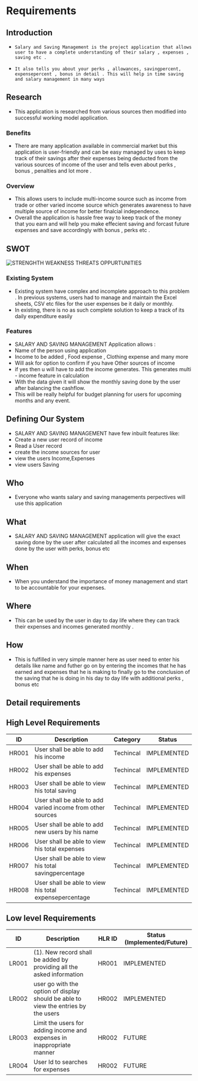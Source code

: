 # Requirements
## Introduction
-     Salary and Saving Management is the project application that allows user to have a complete understanding of their salary , expenses , saving etc .    
-     It also tells you about your perks , allowances, savingpercent, expensepercent , bonus in detail . This will help in time saving and salary management in many ways 
 
## Research
-  This application is researched from various sources then modified into successful working model application.

### Benefits
-   There are many application available in commercial market but this application is user-friendly and can be easy managed by uses to keep track of their savings after their expenses being deducted from the various sources of income of the user and tells even about  perks , bonus , penalties and lot more .  

### Overview
-   This allows users to include multi-income source such as income from trade or other varied income source which generates awareness to have multiple source of income for better finalcial independence.
-   Overall the application is hassle free way to keep track of the money that you earn and will help you make effecient saving and forcast future expenses and save accordingly with bonus , perks etc .
## SWOT 
![STRENGHTH WEAKNESS THREATS OPPURTUNITIES](https://user-images.githubusercontent.com/101577287/160235587-80b1a86d-8201-49d1-a2df-b89ea3c76740.png)


### Existing System
* Existing system have complex and incomplete approach to this problem . In previous systems, users had to manage and maintain the Excel sheets,
CSV etc files for the user expenses be it daily or monthly. 
* In existing, there is no as such complete solution to keep a track of its daily expenditure easily 

### Features
-    SALARY AND SAVING MANAGEMENT  Application allows :
-    Name of the person using application 
-    Income to be added , Food expense , Clothing expense and many more
-   Will ask for option to confirm if you have Other sources of income 
-    if yes then u will have to add the income generates. This generates multi - income feature in calculation
-    With the data given it will show the monthly saving done by the user after balancing the cashflow.
-   This will be really helpful for budget planning for users for upcoming months and any event.

## Defining Our System
-  SALARY AND SAVING MANAGEMENT have few inbuilt features like:
-  Create a new user record of income
-   Read a User record
-  create the income sources for user
-   view the users Income,Expenses
-  view users Saving

## Who
-   Everyone who wants salary and saving managements perpectives will use this application

## What
-  SALARY AND SAVING MANAGEMENT application  will give the exact saving done by the user after calculated all the incomes and expenses done by the user with perks, bonus etc

## When
-   When you understand the importance of money management and start to be accountable for your expenses.

## Where
-   This can be  used by the user in day to day life where they can track their expenses and incomes generated  monthly .

## How
-  This is fulfilled in very simple manner here as user need to enter his details like name and futher go on by entering the incomes that he has earned and expenses that he is making to finally go to the conclusion of the saving that he is doing in his day to day life with additional perks , bonus etc

## Detail requirements
## High Level Requirements
| ID | Description | Category | Status | 
| ----- | ----- | ------- | ---------|
| HR001 | User shall be able to add his income | Techincal | IMPLEMENTED | 
| HR002 | User shall be able to add his expenses | Techincal |  IMPLEMENTED  |
| HR003 | User shall be able to view his total saving | Techincal |  IMPLEMENTED  |
| HR004 | User shall be able to add varied income from other sources | Techincal |  IMPLEMENTED  |
| HR005 | User shall be able to add new users by his name | Techincal |  IMPLEMENTED  |
| HR006 | User shall be able to view his total expenses| Techincal |  IMPLEMENTED  |
| HR007 | User shall be able to view his total savingpercentage| Techincal |  IMPLEMENTED  |
| HR008 | User shall be able to view his total expensepercentage| Techincal |  IMPLEMENTED  |
## Low level Requirements
 
| ID | Description | HLR ID | Status (Implemented/Future) |
| ------ | --------- | ------ | ----- |
| LR001 | (1). New record shall be added by providing all the asked information                                                                                                    | HR001 |  IMPLEMENTED  |
| LR002 | user go with the option of display should be able to view the entries by the users | HR002 |  IMPLEMENTED |
| LR003 | Limit the users for adding income and expenses in inappropriate manner | HR002 | FUTURE |
| LR004 | User Id to searches for expenses | HR002 |  FUTURE  |



